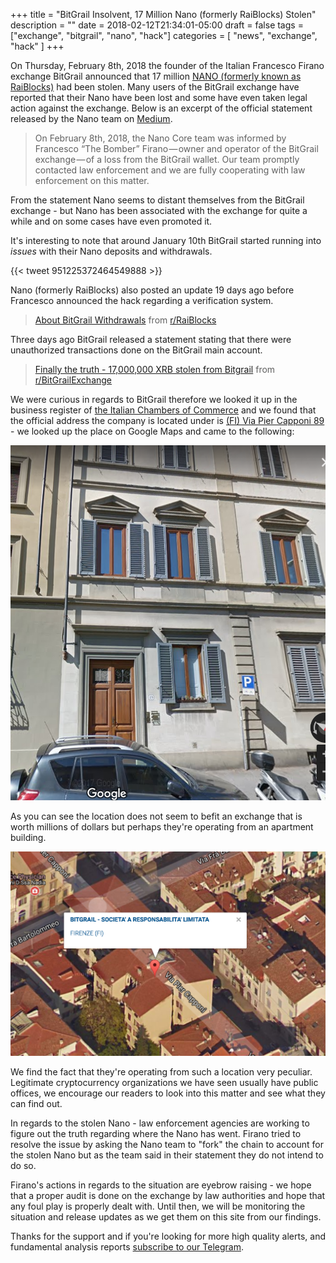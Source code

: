 +++
title = "BitGrail Insolvent, 17 Million Nano (formerly RaiBlocks) Stolen"
description = ""
date = 2018-02-12T21:34:01-05:00
draft = false
tags = ["exchange", "bitgrail", "nano", "hack"]
categories = [
    "news",
    "exchange",
    "hack"
]
+++

On Thursday, February 8th, 2018 the founder of the Italian Francesco Firano exchange BitGrail announced that 17 million [NANO (formerly known as RaiBlocks)](https://raiblocks.net/) had been stolen. Many users of the BitGrail exchange have reported that their Nano have been lost and some have even taken legal action against the exchange. Below is an excerpt of the official statement released by the Nano team on [Medium](https://medium.com/@nanocurrency/official-statement-regrading-bitgrail-insolvency-ed4422bf274b).

> On February 8th, 2018, the Nano Core team was informed by Francesco “The Bomber” Firano — owner and operator of the BitGrail exchange — of a loss from the BitGrail wallet. Our team promptly contacted law enforcement and we are fully cooperating with law enforcement on this matter.

From the statement Nano seems to distant themselves from the BitGrail exchange - but Nano has been associated with the exchange for quite a while and on some cases have even promoted it.

It's interesting to note that around January 10th BitGrail started running into *issues* with their Nano deposits and withdrawals.

{{< tweet 951225372464549888 >}}

Nano (formerly RaiBlocks) also posted an update 19 days ago before Francesco announced the hack regarding a verification system.

<blockquote class="reddit-card" data-card-created="1518491941"><a href="https://www.reddit.com/r/RaiBlocks/comments/7sra6g/about_bitgrail_withdrawals/?ref=share&ref_source=embed">About BitGrail Withdrawals</a> from <a href="http://www.reddit.com/r/RaiBlocks">r/RaiBlocks</a></blockquote>
<script async src="//embed.redditmedia.com/widgets/platform.js" charset="UTF-8"></script>

Three days ago BitGrail released a statement stating that there were unauthorized transactions done on the BitGrail main account.

<blockquote class="reddit-card" data-card-created="1518492228"><a href="https://www.reddit.com/r/BitGrailExchange/comments/7wh2ox/finally_the_truth_17000000_xrb_stolen_from/?ref=share&ref_source=embed">Finally the truth - 17,000,000 XRB stolen from Bitgrail</a> from <a href="http://www.reddit.com/r/BitGrailExchange">r/BitGrailExchange</a></blockquote>
<script async src="//embed.redditmedia.com/widgets/platform.js" charset="UTF-8"></script>

We were curious in regards to BitGrail therefore we looked it up in the business register of [the Italian Chambers of Commerce](http://www.registroimprese.it/en_US/dettaglio-ricerca-gratuita?p_p_id=ricercaportlet_WAR_ricercaRIportlet&p_p_lifecycle=0&p_p_state=normal&_ricercaportlet_WAR_ricercaRIportlet_view=%2Frisultatiricercagratuita%2Fdettaglio_impresa.jsp&_ricercaportlet_WAR_ricercaRIportlet_pageToken=eyJhbGciOiJIUzI1NiIsInR5cCI6IkpXVCJ9.eyJleHAiOjE1MTg1NzYyODUsImNvdW50IjoyNTB9.sWlMCCLvyLO5XVDa1Sx0bMDKPrasKT1thFLOkTg-miM) and we found that the official address the company is located under is [(FI) Via Pier Capponi 89](https://www.google.com/maps/place/Via+Pier+Capponi,+89,+50132+Firenze+FI,+Italy/@43.7828655,11.2644148,3a,75y,241.9h,103.59t/data=!3m6!1e1!3m4!1snimfq8QrSPqE_eTlE0W7dg!2e0!7i13312!8i6656!4m5!3m4!1s0x132a54177a5c7aeb:0x858e5befa40715d9!8m2!3d43.7828465!4d11.2643118) - we looked up the place on Google Maps and came to the following:

![BitGrail Street View](/images/bitgrailstreetview.png)

As you can see the location does not seem to befit an exchange that is worth millions of dollars but perhaps they're operating from an apartment building.

![BitGrail Google Satellite](/images/bitgrail_location.png)

We find the fact that they're operating from such a location very peculiar. Legitimate cryptocurrency organizations we have seen usually have public offices, we encourage our readers to look into this matter and see what they can find out.

In regards to the stolen Nano - law enforcement agencies are working to figure out the truth regarding where the Nano has went. Firano tried to resolve the issue by asking the Nano team to "fork" the chain to account for the stolen Nano but as the team said in their statement they do not intend to do so.

Firano's actions in regards to the situation are eyebrow raising - we hope that a proper audit is done on the exchange by law authorities and hope that any foul play is properly dealt with. Until then, we will be monitoring the situation and release updates as we get them on this site from our findings.

Thanks for the support and if you're looking for more high quality alerts, and fundamental analysis reports [subscribe to our Telegram](https://t.me/cryptochasersconfd).